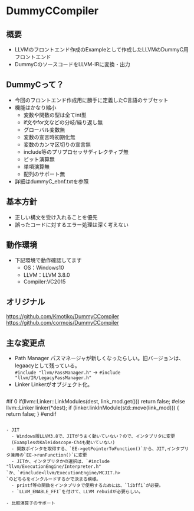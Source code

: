 # DummyCCompiler

## 概要
- LLVMのフロントエンド作成のExampleとして作成したLLVMのDummyC用フロントエンド
- DummyCのソースコードをLLVM-IRに変換・出力


## DummyCって？
- 今回のフロントエンド作成用に勝手に定義したC言語のサブセット
- 機能はかなり縮小
  - 変数や関数の型は全てint型
  - if文やfor文などの分岐/繰り返し無
  - グローバル変数無
  - 変数の宣言時初期化無
  - 変数のカンマ区切りの宣言無
  - include等のプリプロセッサディレクティブ無
  - ビット演算無
  - 単項演算無
  - 配列のサポート無
- 詳細はdummyC_ebnf.txtを参照


## 基本方針
- 正しい構文を受け入れることを優先
- 誤ったコードに対するエラー処理は深く考えない

## 動作環境
- 下記環境で動作確認してます
  - OS：Windows10
  - LLVM：LLVM 3.8.0
  - Compiler:VC2015

## オリジナル
https://github.com/Kmotiko/DummyCCompiler
https://github.com/cormojs/DummyCCompiler

## 主な変更点
- Path Manager
  パスマネージャが新しくなったらしい。旧バージョンは、legaacyとして残っている。  
  `#include "llvm/PassManager.h"` -> `#include "llvm/IR/LegacyPassManager.h"`
- Linker
  Linkerがオブジェクト化。
  ```
#if 0
	if(llvm::Linker::LinkModules(dest, link_mod.get()))
		return false;
#else
	llvm::Linker linker(*dest);
	if (linker.linkInModule(std::move(link_mod))) {
		return false;
	}
#endif
```

- JIT
  - Windows版LLVM3.8で、JITがうまく動いていない？ので、インタプリタに変更  
  (ExamplesのKaleidoscope-Ch4も動いていない)
  - 関数ポインタを取得する、`EE->getPointerToFunction()`から、JIT,インタプリタ兼用の`EE->runFunction()`に変更
  - JITか、インタプリタかの選択は、`#include "llvm/ExecutionEngine/Interpreter.h"
`か、`#include<llvm/ExecutionEngine/MCJIT.h>
`のどちらをインクルードするかで決まる模様。
  - printf等の関数をインタプリタで使用するためには、`libffi`が必要。
  - `LLVM_ENABLE_FFI`を付けて、LLVM rebuidが必要らしい。

- 比較演算子のサポート
